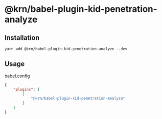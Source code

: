# @krn/babel-plugin-kid-penetration-analyze

## Installation

```shell
yarn add @krn/babel-plugin-kid-penetration-analyze --dev
```

## Usage

babel.config

```json
{
    "plugins": [
        [
            "@krn/babel-plugin-kid-penetration-analyze"
        ]
    ]
}
```
